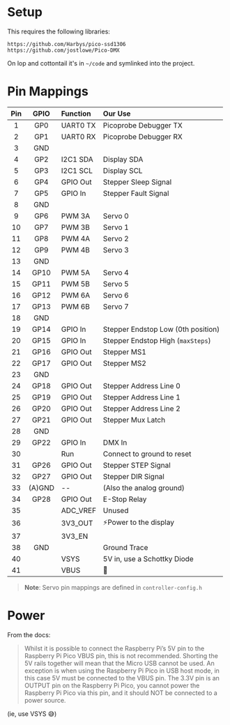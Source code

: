 
# Setup

This requires the following libraries:

```
https://github.com/Harbys/pico-ssd1306
https://github.com/jostlowe/Pico-DMX
```

On lop and cottontail it's in `~/code` and symlinked into the project.

# Pin Mappings

| Pin | GPIO | Function | Our Use |
| :-: | :--: | :------- | :------ |
| 1   | GP0  | UART0 TX | Picoprobe Debugger TX |
| 2   | GP1  | UART0 RX | Picoprobe Debugger RX |
| 3   | GND  |           |        |
| 4   | GP2  | I2C1 SDA | Display SDA |
| 5   | GP3  | I2C1 SCL | Display SCL |
| 6   | GP4  | GPIO Out | Stepper Sleep Signal |
| 7   | GP5  | GPIO In  | Stepper Fault Signal |
| 8   | GND  |          |         |
| 9   | GP6  | PWM 3A   | Servo 0 |
| 10  | GP7  | PWM 3B   | Servo 1 |
| 11  | GP8  | PWM 4A   | Servo 2 |
| 12  | GP9  | PWM 4B   | Servo 3 |
| 13  | GND  |          |         |
| 14  | GP10 | PWM 5A   | Servo 4 |
| 15  | GP11 | PWM 5B   | Servo 5 |
| 16  | GP12 | PWM 6A   | Servo 6 |
| 17  | GP13 | PWM 6B   | Servo 7 |
| 18  | GND  |          |         |
| 19  | GP14 | GPIO In  | Stepper Endstop Low  (0th position) |
| 20  | GP15 | GPIO In  | Stepper Endstop High (`maxSteps`) |
| 21  | GP16 | GPIO Out | Stepper MS1 |
| 22  | GP17 | GPIO Out | Stepper MS2 |
| 23  | GND  |          |          |
| 24  | GP18 | GPIO Out | Stepper Address Line 0 |
| 25  | GP19 | GPIO Out | Stepper Address Line 1 |
| 26  | GP20 | GPIO Out | Stepper Address Line 2 |
| 27  | GP21 | GPIO Out | Stepper Mux Latch |
| 28  | GND  |          |         |
| 29  | GP22 | GPIO In  | DMX In  |
| 30  |      | Run      | Connect to ground to reset |
| 31  | GP26 | GPIO Out | Stepper STEP Signal |
| 32  | GP27 | GPIO Out | Stepper DIR Signal |
| 33  | (A)GND | --     | (Also the analog ground) |
| 34  | GP28 | GPIO Out | E-Stop Relay |
| 35  |      | ADC_VREF | Unused   |
| 36  |      | 3V3_OUT  | ⚡️Power to the display |
| 37  |      | 3V3_EN   |          |
| 38  | GND  |          | Ground Trace |
| 40  |      | VSYS     | 5V in, use a Schottky Diode     |
| 41  |      | VBUS     | 🚌       |

> **Note**: Servo pin mappings are defined in `controller-config.h`


# Power

From the docs:

> Whilst it is possible to connect the Raspberry Pi’s 5V pin to the Raspberry Pi Pico VBUS pin, this is not 
> recommended. Shorting the 5V rails together will mean that the Micro USB cannot be used. An exception is 
> when using the Raspberry Pi Pico in USB host mode, in this case 5V must be connected to the VBUS pin.
> The 3.3V pin is an OUTPUT pin on the Raspberry Pi Pico, you cannot power the Raspberry Pi Pico via this
> pin, and it should NOT be connected to a power source.

(ie, use VSYS 😅)
